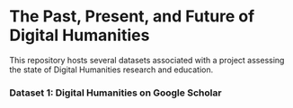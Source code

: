 # The Past, Present, and Future of Digital Humanities
This repository hosts several datasets associated with a project assessing the state of Digital Humanities research and education. 

### Dataset 1: Digital Humanities on Google Scholar
